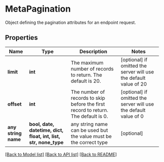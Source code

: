 # MetaPagination

Object defining the pagination attributes for an endpoint request.

## Properties
Name | Type | Description | Notes
------------ | ------------- | ------------- | -------------
**limit** | **int** | The maximum number of records to return. The default is 20. | [optional]  if omitted the server will use the default value of 20
**offset** | **int** | The number of records to skip before the first record to return. The default is 0. | [optional]  if omitted the server will use the default value of 0
**any string name** | **bool, date, datetime, dict, float, int, list, str, none_type** | any string name can be used but the value must be the correct type | [optional]

[[Back to Model list]](../README.md#documentation-for-models) [[Back to API list]](../README.md#documentation-for-api-endpoints) [[Back to README]](../README.md)


